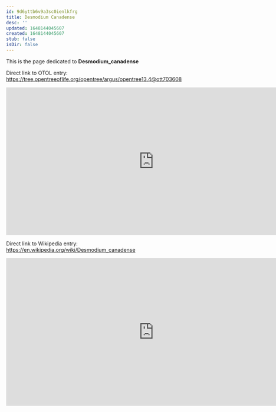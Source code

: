 ```yaml
---
id: 9d6yttb6v9a3sc0ienlkfrg
title: Desmodium Canadense
desc: ''
updated: 1648144045607
created: 1648144045607
stub: false
isDir: false
---
```

This is the page dedicated to **Desmodium_canadense**


Direct link to OTOL entry: https://tree.opentreeoflife.org/opentree/argus/opentree13.4@ott703608



<html>
    <body>
    <iframe src="https://tree.opentreeoflife.org/opentree/argus/opentree13.4@ott703608"
    width="800" height="400" frameborder="0" allowfullscreen> </iframe>
    </body>
</html>
    


Direct link to Wikipedia entry: https://en.wikipedia.org/wiki/Desmodium_canadense



<html>
    <body>
    <iframe src="https://en.wikipedia.org/wiki/Desmodium_canadense"
    width="800" height="400" frameborder="0" allowfullscreen> </iframe>
    </body>
</html>
    
